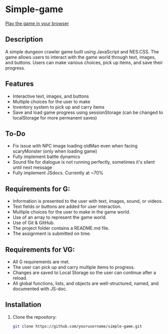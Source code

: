 # Simple-game

[Play the game in your browser](https://dungeonmaster.netlify.app/)

## Description
A simple dungeon crawler game built using JavaScript and NES.CSS. The game allows users to interact with the game world through text, images, and buttons. Users can make various choices, pick up items, and save their progress.

## Features
- Interactive text, images, and buttons
- Multiple choices for the user to make
- Inventory system to pick up and carry items
- Save and load game progress using sessionStorage (can be changed to localStorage for more permanent saves)

## To-Do
- Fix issue with NPC image loading oldMan even when facing scaryMonster (only when loading game)
- Fully implement battle dynamics
- Sound file for dialogue is not running perfectly, sometimes it's silent until next message
- Fully implement JSdocs. Currently at ~70%

## Requirements for G:
- Information is presented to the user with text, images, sound, or videos.
- Text fields or buttons are added for user interaction.
- Multiple choices for the user to make in the game world.
- Use of an array to represent the game world.
- Use of Git & GitHub.
- The project folder contains a README.md file.
- The assignment is submitted on time.

## Requirements for VG:
- All G requirements are met.
- The user can pick up and carry multiple items to progress.
- Changes are saved to Local Storage so the user can continue after a reload.
- All global functions, lists, and objects are well-structured, named, and documented with JS-doc.

## Installation
1. Clone the repository:
   ```sh
   git clone https://github.com/yourusername/simple-game.git
